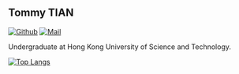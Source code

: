 ## Tommy TIAN

[![Github](https://img.shields.io/github/followers/tommytim0515?label=Follow&style=social)](https://github.com/tommytim0515)
[![Mail](https://img.shields.io/badge/-tianxiangan2000515@gmail.com-black?style=flat-square&logo=gmail&logoColor=red&link=)](tianxiangan2000515@gmail.com)

Undergraduate at Hong Kong University of Science and Technology.

[![Top Langs](https://github-readme-stats.vercel.app/api/top-langs/?username=tommytim0515&langs_count=20&count_private=true&show_icons=true)](https://github.com/anuraghazra/github-readme-stats)
